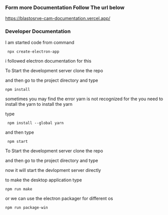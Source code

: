 

### Form more Documentation Follow The url below
https://blastosrve-cam-documentation.vercel.app/


### Developer Documentation 
I am started code from command
```
 npx create-electron-app
```
i followed electron documentation for this

To Start the development server clone the repo

and then go to the project directory and type
```
npm install
```
sometimes you may find the error yarn is not recognized for the you need to install the yarn
to install the yarn

type

```
 npm install --global yarn
```
and then type
```
 npm start
```
To Start the development server clone the repo

and then go to the project directory and type

now it will start the devlopment server directly

to make the desktop application type

```
npm run make
```
or we can use the electron packager for different os

```
npm run package-win
```



